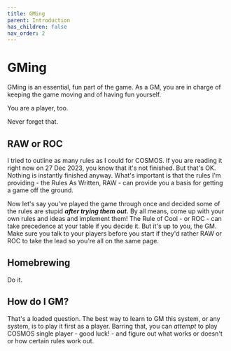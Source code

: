 ```yaml
---
title: GMing
parent: Introduction
has_children: false
nav_order: 2
---
```


# GMing

GMing is an essential, fun part of the game. As a GM, you are in charge of keeping the game moving and of having fun yourself.

You are a player, too.

Never forget that.

## RAW or ROC

I tried to outline as many rules as I could for COSMOS. If you are reading it right now on 27 Dec 2023, you know that it's not finished. But that's OK. Nothing is instantly finished anyway. What's important is that the rules I'm providing - the Rules As Written, RAW - can provide you a basis for getting a game off the ground.

Now let's say you've played the game through once and decided some of the rules are stupid ***after trying them out.*** By all means, come up with your own rules and ideas and implement them! The Rule of Cool - or ROC - can take precedence at your table if you decide it. But it's up to you, the GM. Make sure you talk to your players before you start if they'd rather RAW or ROC to take the lead so you're all on the same page.

## Homebrewing

Do it.

## How do I GM?

That's a loaded question. The best way to learn to GM this system, or any system, is to play it first as a player. Barring that, you can *attempt* to play COSMOS single player - good luck! - and figure out what works or doesn't or how certain rules work out.

